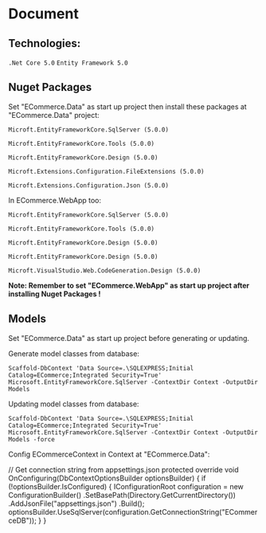 # Document

## Technologies:
`.Net Core 5.0`
`Entity Framework 5.0`

## Nuget Packages

Set "ECommerce.Data" as start up project then install these packages at "ECommerce.Data" project:

`Microft.EntityFrameworkCore.SqlServer (5.0.0)`

`Microft.EntityFrameworkCore.Tools (5.0.0)`

`Microft.EntityFrameworkCore.Design (5.0.0)`

`Microft.Extensions.Configuration.FileExtensions (5.0.0)`

`Microft.Extensions.Configuration.Json (5.0.0)`

In ECommerce.WebApp too:

`Microft.EntityFrameworkCore.SqlServer (5.0.0)`

`Microft.EntityFrameworkCore.Tools (5.0.0)`

`Microft.EntityFrameworkCore.Design (5.0.0)`

`Microft.EntityFrameworkCore.Design (5.0.0)`

`Microft.VisualStudio.Web.CodeGeneration.Design (5.0.0)`

**Note: Remember to set "ECommerce.WebApp" as start up project after installing Nuget Packages !**

## Models

Set "ECommerce.Data" as start up project before generating or updating.
 
Generate model classes from database:

`Scaffold-DbContext 'Data Source=.\SQLEXPRESS;Initial Catalog=ECommerce;Integrated Security=True' Microsoft.EntityFrameworkCore.SqlServer -ContextDir Context -OutputDir Models`

Updating model classes from database:

`Scaffold-DbContext 'Data Source=.\SQLEXPRESS;Initial Catalog=ECommerce;Integrated Security=True' Microsoft.EntityFrameworkCore.SqlServer -ContextDir Context -OutputDir Models -force`

Config ECommerceContext in Context at "ECommerce.Data":

// Get connection string from appsettings.json
	protected override void OnConfiguring(DbContextOptionsBuilder optionsBuilder)
  {
    if (!optionsBuilder.IsConfigured)
      {
        IConfigurationRoot configuration = new ConfigurationBuilder()
            .SetBasePath(Directory.GetCurrentDirectory())
            .AddJsonFile("appsettings.json")
            .Build();
        optionsBuilder.UseSqlServer(configuration.GetConnectionString("ECommerceDB"));
      }
  }
